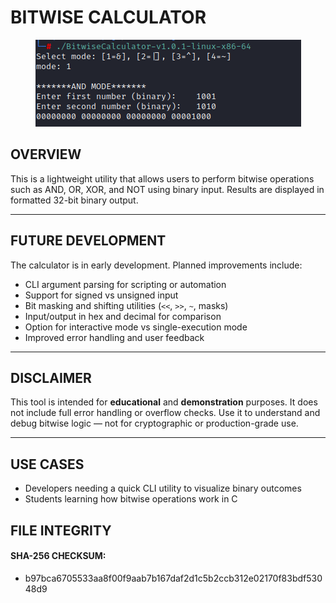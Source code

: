 # BITWISE CALCULATOR

<p align="center">
  <img src="bitwiseCalculator.png" alt="Centered Image">
</p>

## OVERVIEW

This is a lightweight utility that allows users to perform bitwise operations such as AND, OR, XOR, and NOT using binary input. Results are displayed in formatted 32-bit binary output.

---

## FUTURE DEVELOPMENT

The calculator is in early development. Planned improvements include:

- CLI argument parsing for scripting or automation  
- Support for signed vs unsigned input  
- Bit masking and shifting utilities (`<<`, `>>`, `~`, masks)  
- Input/output in hex and decimal for comparison  
- Option for interactive mode vs single-execution mode  
- Improved error handling and user feedback  

---

## DISCLAIMER

This tool is intended for **educational** and **demonstration** purposes. It does not include full error handling or overflow checks. Use it to understand and debug bitwise logic — not for cryptographic or production-grade use.

---

## USE CASES

- Developers needing a quick CLI utility to visualize binary outcomes  
- Students learning how bitwise operations work in C

## FILE INTEGRITY

#### SHA-256 CHECKSUM: 
 - b97bca6705533aa8f00f9aab7b167daf2d1c5b2ccb312e02170f83bdf53048d9
